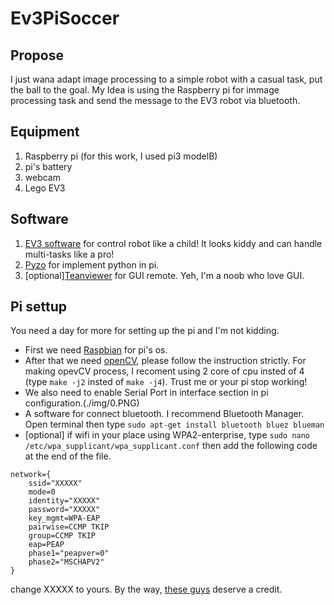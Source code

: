 # Ev3PiSoccer

## Propose
I just wana adapt image processing to a simple robot with a casual task, put the ball to the goal. My Idea is using the Raspberry pi for immage processing task and send the message to the EV3 robot via bluetooth. 

## Equipment
1. Raspberry pi (for this work, I used pi3 modelB)
1. pi's battery
1. webcam
1. Lego EV3 

## Software
1. [EV3 software](https://education.lego.com/en-us/downloads/mindstorms-ev3/software) for control robot like a child! It looks kiddy and can handle multi-tasks like a pro! 
1. [Pyzo](https://pyzo.org/start.html) for implement python in pi.
1. [optional][Teanviewer](https://www.teamviewer.com) for GUI remote. Yeh, I'm a noob who love GUI. 

## Pi settup
You need a day for more for setting up the pi and I'm not kidding.
* First we need [Raspbian](https://www.raspberrypi.org/downloads/raspbian/) for pi's os.
* After that we need [openCV](https://www.pyimagesearch.com/2018/09/26/install-opencv-4-on-your-raspberry-pi/), please follow the instruction strictly. For making opevCV process, I recoment using 2 core of cpu insted of 4 (type `make -j2` insted of `make -j4`). Trust me or your pi stop working!
* We also need to enable Serial Port in interface section in pi configuration.(./img/0.PNG)
* A software for connect bluetooth. I recommend Bluetooth Manager. Open terminal then type `sudo apt-get install bluetooth bluez blueman`
* [optional] if wifi in your place using WPA2-enterprise, type `sudo nano /etc/wpa_supplicant/wpa_supplicant.conf` then add the following code at the end of the file.
```
network={
	ssid="XXXXX"
	mode=0
	identity="XXXXX"
	password="XXXXX" 
	key_mgmt=WPA-EAP
	pairwise=CCMP TKIP
	group=CCMP TKIP
	eap=PEAP	
	phase1="peapver=0"
	phase2="MSCHAPV2"
} 
```
change XXXXX to yours. By the way, [these guys](/etc/wpa_supplicant/wpa_supplicant.conf) deserve a credit.
